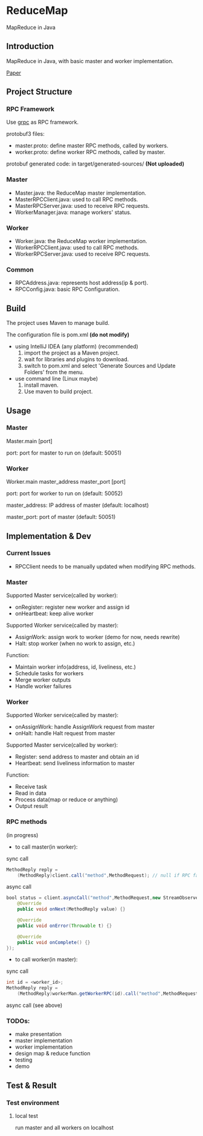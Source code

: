# ReduceMap
MapReduce in Java

## Introduction
MapReduce in Java, with basic master and worker implementation.

[Paper](http://static.googleusercontent.com/media/research.google.com/en//archive/mapreduce-osdi04.pdf)
## Project Structure
### RPC Framework
Use [grpc](http://grpc.io) as RPC framework.

protobuf3 files:
- master.proto: define master RPC methods, called by workers.
- worker.proto: define worker RPC methods, called by master.

protobuf generated code:
in target/generated-sources/ **(Not uploaded)**
### Master
- Master.java: the ReduceMap master implementation.
- MasterRPCClient.java: used to call RPC methods.
- MasterRPCServer.java: used to receive RPC requests.
- WorkerManager.java: manage workers' status.
### Worker
- Worker.java: the ReduceMap worker implementation.
- WorkerRPCClient.java: used to call RPC methods.
- WorkerRPCServer.java: used to receive RPC requests.
### Common
- RPCAddress.java: represents host address(ip & port).
- RPCConfig.java: basic RPC Configuration.

## Build
The project uses Maven to manage build.

The configuration file is pom.xml **(do not modify)**

- using IntelliJ IDEA (any platform) (recommended)
    1. import the project as a Maven project.
    2. wait for libraries and plugins to download.
    2. switch to pom.xml and select 'Generate Sources and Update Folders' from the menu.
- use command line (Linux maybe)
    1. install maven.
    2. Use maven to build project.

## Usage
### Master
Master.main [port]

port: port for master to run on (default: 50051) 
### Worker
Worker.main master_address master_port [port]

port: port for worker to run on (default: 50052)

master_address: IP address of master (default: localhost)

master_port: port of master (default: 50051) 

## Implementation & Dev
### Current Issues
- RPCClient needs to be manually updated when modifying RPC methods.
### Master
Supported Master service(called by worker):
- onRegister: register new worker and assign id
- onHeartbeat: keep alive worker

Supported Worker service(called by master):
- AssignWork: assign work to worker (demo for now, needs rewrite)
- Halt: stop worker (when no work to assign, etc.)

Function:
- Maintain worker info(address, id, liveliness, etc.)
- Schedule tasks for workers
- Merge worker outputs
- Handle worker failures
### Worker
Supported Worker service(called by master):
- onAssignWork: handle AssignWork request from master
- onHalt: handle Halt request from master

Supported Master service(called by worker):
- Register: send address to master and obtain an id
- Heartbeat: send liveliness information to master

Function:
- Receive task
- Read in data
- Process data(map or reduce or anything)
- Output result
### RPC methods
(in progress)
- to call master(in worker):

sync call
```java
MethodReply reply = 
	(MethodReply)client.call("method",MethodRequest); // null if RPC failed
```
async call
```java
bool status = client.asyncCall("method",MethodRequest,new StreamObserver<MethodReply>{
	@Override
	public void onNext(MethodReply value) {}

	@Override
	public void onError(Throwable t) {}

	@Override
	public void onComplete() {}
});
```
- to call worker(in master):

sync call
```java
int id = <worker_id>;
MethodReply reply = 
	(MethodReply)workerMan.getWorkerRPC(id).call("method",MethodRequest); // null if failed
```
async call (see above)

### TODOs:
- make presentation
- master implementation
- worker implementation
- design map & reduce function
- testing
- demo

## Test & Result

### Test environment
1. local test

    run master and all workers on localhost
